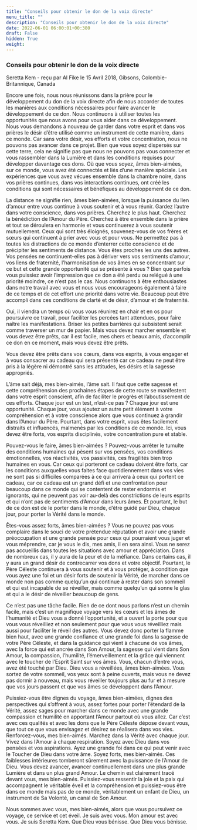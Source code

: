 ```yaml
---
title: "Conseils pour obtenir le don de la voix directe"
menu_title: ""
description: "Conseils pour obtenir le don de la voix directe"
date: 2022-06-01 06:00:01+00:380
draft: False
hidden: True
weight:
---
```

### Conseils pour obtenir le don de la voix directe

Seretta Kem - reçu par Al Fike le 15 Avril 2018, Gibsons, Colombie-Britannique, Canada

Encore une fois, nous nous réunissons dans la prière pour le développement du don de la voix directe afin de nous accorder de toutes les manières aux conditions nécessaires pour faire avancer le développement de ce don. Nous continuons à utiliser toutes les opportunités que nous avons pour vous aider dans ce développement. Nous vous demandons à nouveau de garder dans votre esprit et dans vos prières le désir d’être utilisé comme un instrument de cette manière, dans ce monde. Car sans votre désir, vos efforts et votre concentration, nous ne pouvons pas avancer dans ce projet. Bien que vous soyez dispersés sur cette terre, cela ne signifie pas que nous ne pouvons pas vous connecter et vous rassembler dans la Lumière et dans les conditions requises pour développer davantage ces dons. Où que vous soyez, âmes bien-aimées, sur ce monde, vous avez été connectés et liés d’une manière spéciale. Les expériences que vous avez vécues ensemble dans la chambre noire, dans vos prières continues, dans vos interactions continues, ont créé les conditions qui sont nécessaires et bénéfiques au développement de ce don.

La distance ne signifie rien, âmes bien-aimées, lorsque la puissance du lien d’amour entre vous continue à vous soutenir et à vous réunir. Gardez l’autre dans votre conscience, dans vos prières. Cherchez le plus haut. Cherchez la bénédiction de l’Amour du Père. Cherchez à être ensemble dans la prière et tout se déroulera en harmonie et vous continuerez à vous soutenir mutuellement. Ceux qui sont très éloignés, souvenez-vous de vos frères et sœurs qui continuent à prier avec vous et pour vous. Ne permettez pas à toutes les distractions de ce monde d’enterrer cette conscience et de précipiter les sentiments de distance. Vous êtes proches les uns des autres. Vos pensées ne continuent-elles pas à dériver vers vos sentiments d’amour, vos liens de fraternité, l’harmonisation de vos âmes en se concentrant sur ce but et cette grande opportunité qui se présente à vous ? Bien que parfois vous puissiez avoir l’impression que ce don a été perdu ou relégué à une priorité moindre, ce n’est pas le cas. Nous continuons à être enthousiastes dans notre travail avec vous et nous vous encourageons également à faire de ce temps et de cet effort une priorité dans votre vie. Beaucoup peut être accompli dans ces conditions de clarté et de désir, d’amour et de fraternité.

Oui, il viendra un temps où vous vous réunirez en chair et en os pour poursuivre ce travail, pour faciliter les percées tant attendues, pour faire naître les manifestations. Briser les petites barrières qui subsistent serait comme traverser un mur de papier. Mais vous devez marcher ensemble et vous devez être prêts, car il est facile, mes chers et beaux amis, d’accomplir ce don en ce moment, mais vous devez être prêts.

Vous devez être prêts dans vos cœurs, dans vos esprits, à vous engager et à vous consacrer au cadeau qui sera présenté car ce cadeau ne peut être pris à la légère ni démontré sans les attitudes, les désirs et la sagesse appropriés.

L’âme sait déjà, mes bien-aimés, l’âme sait. Il faut que cette sagesse et cette compréhension des prochaines étapes de cette route se manifestent dans votre esprit conscient, afin de faciliter le progrès et l’aboutissement de ces efforts. Chaque jour est un test, n’est-ce pas ? Chaque jour est une opportunité. Chaque jour, vous ajoutez un autre petit élément à votre compréhension et à votre conscience alors que vous continuez à grandir dans l’Amour du Père. Pourtant, dans votre esprit, vous êtes facilement distraits et influencés, malmenés par les conditions de ce monde. Ici, vous devez être forts, vos esprits disciplinés, votre concentration pure et stable.

Pouvez-vous le faire, âmes bien-aimées ? Pouvez-vous arrêter le tumulte des conditions humaines qui pèsent sur vos pensées, vos conditions émotionnelles, vos réactivités, vos passivités, ces fragilités bien trop humaines en vous. Car ceux qui porteront ce cadeau doivent être forts, car les conditions auxquelles vous faites face quotidiennement dans vos vies ne sont pas si difficiles comparées à ce qui arrivera à ceux qui portent ce cadeau, car ce cadeau est un grand défi et une confrontation pour beaucoup dans ce monde qui se contentent de rester endormis et ignorants, qui ne peuvent pas voir au-delà des constrictions de leurs esprits et qui n’ont pas de sentiments d’Amour dans leurs âmes. Et pourtant, le but de ce don est de le porter dans le monde, d’être guidé par Dieu, chaque jour, pour porter la Vérité dans le monde.

Êtes-vous assez forts, âmes bien-aimées ? Vous ne pouvez pas vous complaire dans le souci de votre prétendue réputation et avoir une grande préoccupation et une grande pensée pour ceux qui pourraient vous juger et vous méprendre, car je vous le dis, mes amis, il en sera ainsi. Vous ne serez pas accueillis dans toutes les situations avec amour et appréciation. Dans de nombreux cas, il y aura de la peur et de la méfiance. Dans certains cas, il y aura un grand désir de contrecarrer vos dons et votre objectif. Pourtant, le Père Céleste continuera à vous soutenir et à vous protéger, à condition que vous ayez une foi et un désir forts de soutenir la Vérité, de marcher dans ce monde non pas comme quelqu’un qui continue à rester dans son sommeil et qui est incapable de se réveiller, mais comme quelqu’un qui sonne le glas et qui a le désir de réveiller beaucoup de gens.

Ce n’est pas une tâche facile. Rien de ce dont nous parlons n’est un chemin facile, mais c’est un magnifique voyage vers les cœurs et les âmes de l’humanité et Dieu vous a donné l’opportunité, et a ouvert la porte pour que vous vous réveilliez et non seulement pour que vous vous réveilliez mais aussi pour faciliter le réveil des autres. Vous devez donc porter la flamme bien haut, avec une grande confiance et une grande foi dans la sagesse de votre Père Céleste, et dans la guidance qui vient à chacune de vos âmes, avec la force qui est ancrée dans Son Amour, la sagesse qui vient dans Son Amour, la compassion, l’humilité, l’émerveillement et la grâce qui viennent avec le toucher de l’Esprit Saint sur vos âmes. Vous, chacun d’entre vous, avez été touché par Dieu. Dieu vous a réveillées, âmes bien-aimées. Vous sortez de votre sommeil, vos yeux sont à peine ouverts, mais vous ne devez pas dormir à nouveau, mais vous réveiller toujours plus au fur et à mesure que vos jours passent et que vos âmes se développent dans l’Amour.

Puissiez-vous être dignes du voyage, âmes bien-aimées, dignes des perspectives qui s’offrent à vous, assez fortes pour porter l’étendard de la Vérité, assez sages pour marcher dans ce monde avec une grande compassion et humilité en apportant l’Amour partout où vous allez. Car c’est avec ces qualités et avec les dons que le Père Céleste dépose devant vous, que tout ce que vous envisagez et désirez se réalisera dans vos vies. Renforcez-vous, mes bien-aimés. Marchez dans la Vérité avec chaque jour. Vivez dans l’Amour à chaque respiration. Soyez avec Dieu dans vos pensées et vos aspirations. Ayez une grande foi dans ce qui peut venir avec le Toucher de Dieu dans votre âme. Soyez forts, mes bien-aimés. Ces faiblesses intérieures tomberont sûrement avec la puissance de l’Amour de Dieu. Vous devez avancer, avancer continuellement dans une plus grande Lumière et dans un plus grand Amour. Le chemin est clairement tracé devant vous, mes bien-aimés. Puissiez-vous ressentir la joie et la paix qui accompagnent le véritable éveil et la compréhension et puissiez-vous être dans ce monde mais pas de ce monde, véritablement un enfant de Dieu, un instrument de Sa Volonté, un canal de Son Amour.

Nous sommes avec vous, mes bien-aimés, alors que vous poursuivez ce voyage, ce service et cet éveil. Je suis avec vous. Mon amour est avec vous. Je suis Seretta Kem. Que Dieu vous bénisse. Que Dieu vous bénisse.



